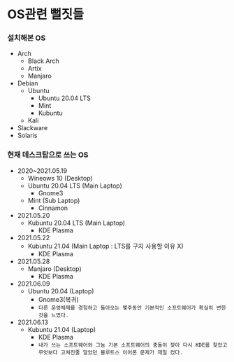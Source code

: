 # OS관련 뻘짓들

### 설치해본 OS
- Arch
  - Black Arch
  - Artix
  - Manjaro
- Debian
  - Ubuntu
    - Ubuntu 20.04 LTS
    - Mint
    - Kubuntu
  - Kali
- Slackware
- Solaris


### 현재 데스크탑으로 쓰는 OS

- 2020~2021.05.19
  - Wineows 10 (Desktop)
  - Ubuntu 20.04 LTS (Main Laptop)
    - Gnome3
  - Mint (Sub Laptop)
    - Cinnamon
- 2021.05.20
  - Kubuntu 20.04 LTS (Main Laptop)
    - KDE Plasma
- 2021.05.22
  - Kubuntu 21.04 (Main Laptop : LTS를 구지 사용할 이유 X)
    - KDE Plasma
- 2021.05.28
  - Manjaro (Desktop)
    - KDE Plasma
- 2021.06.09
  - Ubuntu 20.04 (Laptop)
    - Gnome3(복귀)
    - ```다른 운영체제를 경험하고 돌아오는 몇주동안 기본적인 소프트웨어가 확실히 변한것을 느꼈다.``` 
- 2021.06.13
  - Kubuntu 21.04 (Laptop)
    - KDE Plasma
    - ```내가 쓰는 소프트웨어와 그놈 기본 소프트웨어의 충돌이 잦아 다시 KDE를 찾았고 무엇보다 고쳐진줄 알았던 블루트스 이어폰 문제가 제일 컸다.```
